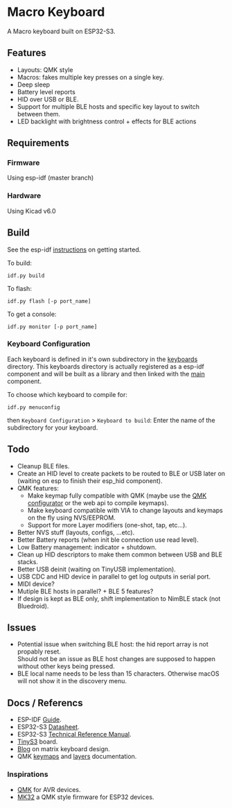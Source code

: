 # Macro Keyboard

A Macro keyboard built on ESP32-S3.    


## Features

- Layouts: QMK style
- Macros: fakes multiple key presses on a single key.
- Deep sleep
- Battery level reports
- HID over USB or BLE.
- Support for multiple BLE hosts and specific key layout to switch between them.
- LED backlight with brightness control + effects for BLE actions


## Requirements

### Firmware

Using esp-idf (master branch)

### Hardware

Using Kicad v6.0


## Build

See the esp-idf [instructions](https://docs.espressif.com/projects/esp-idf/en/latest/esp32s3/get-started/index.html) on getting started.


To build:

```shell
idf.py build
```

To flash:

```shell
idf.py flash [-p port_name]
```

To get a console:

```shell
idf.py monitor [-p port_name]
```


### Keyboard Configuration

Each keyboard is defined in it's own subdirectory in the [keyboards](./firmware/keyboards) directory.
This keyboards directory is actually registered as a esp-idf component and will be built as a library and then linked with the [main](./firmware/main) component.

To choose which keyboard to compile for:

```shell
idf.py menuconfig
```
then `Keyboard Configuration` > `Keyboard to build`: Enter the name of the subdirectory for your keyboard.



## Todo

- Cleanup BLE files.
- Create an HID level to create packets to be routed to BLE or USB later on (waiting on esp to finish their esp_hid component).
- QMK features:
	- Make keymap fully compatible with QMK (maybe use the [QMK configurator](https://github.com/qmk/qmk_configurator) or the web api to compile keymaps).
	- Make keyboard compatible with VIA to change layouts and keymaps on the fly using NVS/EEPROM.
	- Support for more Layer modifiers (one-shot, tap, etc...).
- Better NVS stuff (layouts, configs, ...etc).
- Better Battery reports (when init ble connection use read level).
- Low Battery management: indicator + shutdown.
- Clean up HID descriptors to make them common between USB and BLE stacks.
- Better USB deinit (waiting on TinyUSB implementation).
- USB CDC and HID device in parallel to get log outputs in serial port.
- MIDI device?
- Mutiple BLE hosts in parallel? + BLE 5 features?
- If design is kept as BLE only, shift implementation to NimBLE stack (not Bluedroid).


## Issues

- Potential issue when switching BLE host: the hid report array is not propably reset.  
Should not be an issue as BLE host changes are supposed to happen without other keys being pressed.
- BLE local name needs to be less than 15 characters. Otherwise macOS will not show it in the discovery menu.


## Docs / Referencs

- ESP-IDF [Guide](https://docs.espressif.com/projects/esp-idf/en/v4.4.2/esp32s3/index.html).
- ESP32-S3 [Datasheet](https://www.espressif.com/sites/default/files/documentation/esp32-s3_datasheet_en.pdf).
- ESP32-S3 [Technical Reference Manual](https://www.espressif.com/sites/default/files/documentation/esp32-s3_technical_reference_manual_en.pdf).
- [TinyS3](https://esp32s3.com/index.html#home) board.
- [Blog](http://blog.komar.be/how-to-make-a-keyboard-the-matrix/) on matrix keyboard design. 
- QMK [keymaps](https://docs.qmk.fm/#/keymap?id=keymap-and-layers) and [layers](https://docs.qmk.fm/#/feature_layers) documentation.

### Inspirations

- [QMK](https://github.com/qmk/qmk_firmware/) for AVR devices.
- [MK32](https://github.com/Galzai/MK32) a QMK style firmware for ESP32 devices.
